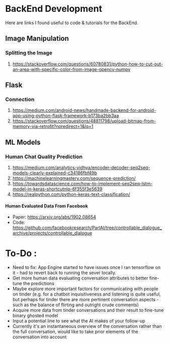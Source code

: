 # BackEnd Development
Here are links I found useful to code &amp; tutorials for the BackEnd.

## Image Manipulation
### Splitting the Image
1. https://stackoverflow.com/questions/60780831/python-how-to-cut-out-an-area-with-specific-color-from-image-opencv-numpy

## Flask
### Connection
1. https://medium.com/android-news/handmade-backend-for-android-app-using-python-flask-framework-b173ba2bb3aa
2. https://stackoverflow.com/questions/48811798/upload-bitmap-from-memory-via-retrofit?noredirect=1&lq=1

## ML Models
### Human Chat Quality Prediction
1. https://medium.com/analytics-vidhya/encoder-decoder-seq2seq-models-clearly-explained-c34186fbf49b
2. https://machinelearningmastery.com/sequence-prediction/
3. https://towardsdatascience.com/how-to-implement-seq2seq-lstm-model-in-keras-shortcutnlp-6f355f3e5639
4. https://realpython.com/python-keras-text-classification/
#### Human Evaluated Data From Facebook
* Paper: https://arxiv.org/abs/1902.08654
* Code: https://github.com/facebookresearch/ParlAI/tree/controllable_dialogue_archive/projects/controllable_dialogue

# To-Do : 
* Need to fix: App Engine started to have issues once I ran tensorflow on it - had to revert back to running the sever locally. 
* Get more human data evaluating conversation attributes to better fine-tune the predictions
* Maybe explore more important factors for communicating with people on tinder (e.g. for a chatbot inquisitiveness and listening is quite useful, but perhaps for tinder there are more pertinent conversation aspects - such as the balance of flirting and outright crude comments)
* Acquire more data from tinder conversations and their result to fine-tune binary ghosted model
* Input a potential line to see what the AI makes of your follow-up
* Currently it's an instantaneous overview of the conversation rather than the full conversation, would like to take prior elements of the conversation into account


